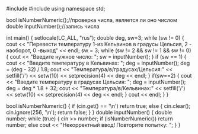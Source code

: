 #include <iostream>
#include <iomanip>
using namespace std;

bool isNumberNumeric();//проверка числа, является ли оно числом
double inputNumber();//запись числа

int main()
{
	setlocale(LC_ALL, "rus");
	double deg, sw=3;
	while (sw != 0) {
		cout << "Перевести температуру 1-из Кельвинов в градусы Цельсия, 2 - наоборот, 0 -выход" << endl;
		sw = 3;
		while (sw != 2 && sw != 1 && sw != 0)
		{
			cout << "Введите нужное число: ";
			sw = inputNumber();
		}
		if (sw == 1)
		{
			cout << "Введите температуру в Кельвинах: ";
			deg = inputNumber();
			deg = (deg - 32) / 1.8;
			cout << "Температура/в/градусах/Цельсия:"
				<< setfill('/') << setw(10) << setprecision(4) << deg << endl;
		}
		if(sw==2)
		{
			cout << "Введите температуру в градусах Цельсия: ";
			deg = inputNumber();
			deg = deg * 1.8 + 32;
			cout << "Температура/в/Кельвинах:"
				<< setfill('/') << setw(10) << setprecision(4) << deg << endl;
		}
		cout << endl;
	}
}

bool isNumberNumeric()
{
	if (cin.get() == '\n')
		return true;
	else
	{
		cin.clear();
		cin.ignore(256, '\n');
		return false;
	}
}
double inputNumber()
{
	double number;
	while (true)
	{
		cin >> number;
		if (isNumberNumeric())
			return number;
		else
			cout << "Некорректный ввод! Повторите попытку: ";
	}
}
